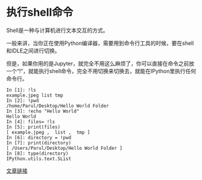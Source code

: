 # 执行shell命令

Shell是一种与计算机进行文本交互的方式。

一般来讲，当你正在使用Python编译器，需要用到命令行工具的时候，要在shell和IDLE之间进行切换。

但是，如果你用的是Jupyter，就完全不用这么麻烦了，你可以直接在命令之前放一个“!”，就能执行shell命令，完全不用切换来切换去，就能在IPython里执行任何命令行。

```
In [1]: !ls
example.jpeg list tmp
In [2]: !pwd
/home/Parul/Desktop/Hello World Folder 
In [3]: !echo "Hello World"
Hello World
In [4]: files= !ls
In [5]: print(files)
[ example.jpeg ,  list ,  tmp ]
In [6]: directory = !pwd
In [7]: print(directory)
[ /Users/Parul/Desktop/Hello World Folder ]
In [8]: type(directory)
IPython.utils.text.SList
```
[文章链接](https://mp.weixin.qq.com/s/gkheK5b9mj8sdge0bISFlg)
